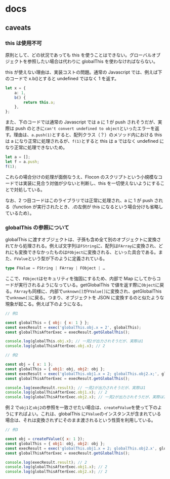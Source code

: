 # docs

## caveats

### this は使用不可

原則として、どの状況であっても this を使うことはできない。グローバルオブジェクトを参照したい場合は代わりに globalThis を使わなければならない。

this が使えない理由は、実装コストの問題。通常の Javascript では、例えば下のコードで x.b()とすると undefined ではなく 1 を返す。

```typescript
let x = {
    a: 1,
    b() {
        return this.a;
    },
};
```

また、下のコードでは通常の Javascript では a に 1 が push されそうだが、実際は push のときに`can't convert undefined to object`といったエラーを返す。理由は、`a.push(1)`とすると、配列クラス（？）のメソッド内における this は a になり正常に処理されるが、`f(1)`とすると this は a ではなく undefined になり正常に処理できないため。

```typescript
let a = [];
let f = a.push;
f(1);
```

これらの場合分けの処理が面倒なうえ、Flocon のスクリプトという小規模なコードでは実装に見合う対価が少ないと判断し、this を一切使えないようにすることで対処している。

なお、2 つ目コードはこのライブラリでは正常に処理され、a に 1 が push される（function が実行されたとき、.の左側が this になるという場合分けも省略しているため）。

### globalThis の参照について

globalThis に渡すオブジェクトは、子孫も含め全て別のオブジェクトに変換されてから処理される。例えば文字列は`FString`に、配列は`FArray`に変換され、どれにも変換できなかったものは`FObject`に変換される、といった具合である。また、`FValue`という型が下のように定義されている。

```typescript
type FValue = FString | FArray | FObject | …
```

ここで、`FObject`はセキュリティを強固にするため、内部で Map にしてからコードが実行されるようになっている。getGlobalThis で値を返す際に`Object`に戻る。`FArray`も同様に、内部で`unknown[]`が`FValue[]`に変換され、getGlobalThis で`unknown[]`に戻る。つまり、オブジェクトを JSON に変換するのと似たような現象が起こる。例えば下のようになる。

```javascript
// 例1

const globalThis = { obj: { x: 1 } };
const execResult = exec('globalThis.obj.x = 2', globalThis);
const globalThisAfterExec = execResult.getGlobalThis();

console.log(globalThis.obj.x); // 一見2が出力されそうだが、実際は1
console.log(globalThisAfterExec.obj.x); // 2
```

```javascript
// 例2

const obj = { x: 1 };
const globalThis = { obj1: obj, obj2: obj };
const execResult = exec('globalThis.obj1.x = 2; globalThis.obj2.x;', globalThis);
const globalThisAfterExec = execResult.getGlobalThis();

console.log(execResult.result); // 一見2が出力されそうだが、実際は1
console.log(globalThisAfterExec.obj1.x); // 2
console.log(globalThisAfterExec.obj2.x); // 一見2が出力されそうだが、実際は1
```

例 2 で`obj1`と`obj2`の参照を一致させたい場合は、`createFValue`を使って下のようにすればよい。これは、globalThis に`FValue`のインスタンスが含まれている場合は、それは変換されずにそのまま渡されるという性質を利用している。

```javascript
// 例3

const obj = createFValue({ x: 1 });
const globalThis = { obj1: obj, obj2: obj };
const execResult = exec('globalThis.obj1.x = 2; globalThis.obj2.x', globalThis);
const globalThisAfterExec = execResult.getGlobalThis();

console.log(execResult.result); // 2
console.log(globalThisAfterExec.obj1.x); // 2
console.log(globalThisAfterExec.obj2.x); // 2
```
